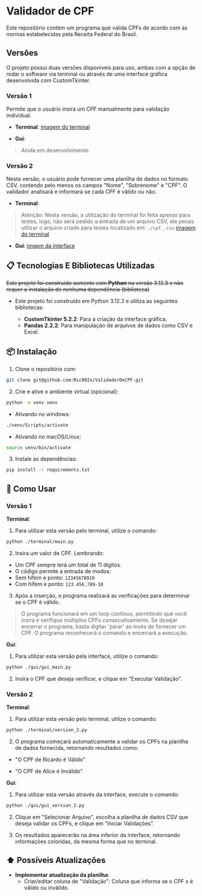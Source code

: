 # Validador de CPF
Este repositório contém um programa que valida CPFs de acordo com as normas estabelecidas pela Receita Federal do Brasil.


## Versões
O projeto possui duas versões disponíveis para uso, ambas com a opção de rodar o software via terminal ou através de uma interface gráfica desenvolvida com CustomTkinter.

### Versão 1
Permite que o usuário insira um CPF manualmente para validação individual.

 - **Terminal**:
 [imagem do terminal]()

 - **Gui**:
 > Ainda em desenvolvimento

### Versão 2
Nesta versão, o usuário pode fornecer uma planilha de dados no formato CSV, contendo pelo menos os campos "Nome", "Sobrenome" e "CPF". O validador analisará e informará se cada CPF é válido ou não.

 - **Terminal**:
 > Atenção: Nesta versão, a utilização do terminal foi feita apenas para testes, logo, não será pedido a entrada de um arquivo CSV, ele penas utilizar o arquivo criado para testes localizado em: `./cpf_.csv`
 [imagem do terminal]()

 - **Gui**:
 [imgem da interface]()


## 📋 Tecnologias E Bibliotecas Utilizadas
~~Este projeto foi construído somente com **Python** na versão 3.12.3 e não requer a instalação de nenhuma dependência (biblioteca)~~

 - Este projeto foi construído em Python 3.12.3 e utiliza as seguintes bibliotecas:

    - **CustomTkinter 5.2.2**: Para a criação da interface gráfica.
    - **Pandas 2.2.2**: Para manipulação de arquivos de dados como CSV e Excel.


## 📦 Instalação

1. Clone o repositório com:
```bash
git clone git@github.com:Ric002x/ValidadorDeCPF.git
```

2. Crie e ative o ambiente virtual (opicional):
```bash
python -m venv venv
```

 - Ativando no windows:
```bash
./venv/Scripts/activate
```

- Ativando no macOS/Linux:
```bash
source venv/bin/activate
```

3. Instale as dependências:
```bash
pip install -r requirements.txt
```


## 🚀 Como Usar

### Versão 1

**Terminal**:

1. Para utilizar esta versão pelo terminal, utilize o comando:
```bash
python ./terminal/main.py
```

2. Insira um valor de CPF. Lembrando:
 - Um CPF sempre terá um total de 11 dígitos.
 - O código permite a entrada de modos:
  - Sem hífem e ponto: `12345678910`
  - Com hífem e ponto: `123.456.789-10`

3. Após a inserção, o programa realizará as verificações para determinar se o CPF é válido.
 > O programa funcionará em um loop contínuo, permitindo que você insira e verifique múltiplos CPFs consecutivamente. Se desejar encerrar o programa, basta digitar 'parar' ao invés de fornecer um CPF. O programa reconhecerá o comando e encerrará a execução.

**Gui**:

1. Para utilizar esta versão pela interface, utilize o comando:
```bash
python ./gui/gui_main.py
```

2. Insira o CPF que deseja verificar, e clique em "Executar Validação".

### Versão 2

**Terminal**:

1. Para utilizar esta versão pelo terminal, utilize o comando:
```bash
python ./terminal/version_2.py
```

2. O programa começará automaticamente a validar os CPFs na planilha de dados fornecida, retornando resultados como:

 - "O CPF de Ricardo é Válido"

 - "O CPF de Alice é Inválido"

**Gui**:

1. Para utilizar esta versão através da interface, execute o comando:
```bash
python ./gui/gui_version_2.py
```

2. Clique em "Selecionar Arquivo", escolha a planilha de dados CSV que deseja validar os CPFs, e clique em "Iniciar Validações".

3. Os resultados aparecerão na área inferior da interface, retornando informações coloridas, da mesma forma que no terminal.


## ⬆️ Possíveis Atualizações

 - **Implementar atualização da planilha**:
    - Criar/editar coluna de "Validação": Coluna que informa se o CPF x é válido ou inválido.